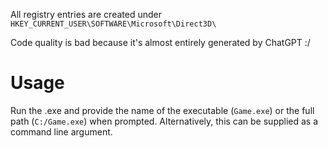 All registry entries are created under `HKEY_CURRENT_USER\SOFTWARE\Microsoft\Direct3D\`

Code quality is bad because it's almost entirely generated by ChatGPT :/

# Usage
Run the .exe and provide the name of the executable (`Game.exe`) or the full path (`C:/Game.exe`) when prompted. Alternatively, this can be supplied as a command line argument.
